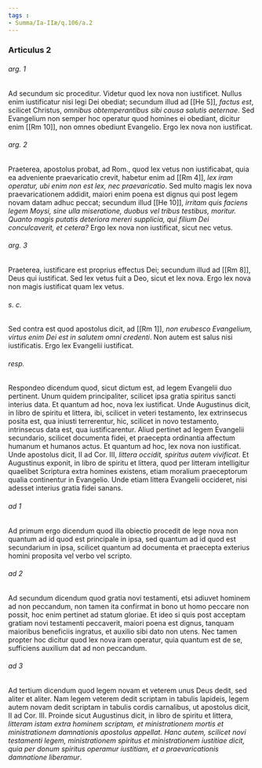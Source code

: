 ```yaml
---
tags : 
- Summa/Ia-IIæ/q.106/a.2
---
```


### Articulus 2

###### arg. 1
Ad secundum sic proceditur. Videtur quod lex nova non iustificet. Nullus enim iustificatur nisi legi Dei obediat; secundum illud ad [[He 5]], *factus est*, scilicet Christus, *omnibus obtemperantibus sibi causa salutis aeternae*. Sed Evangelium non semper hoc operatur quod homines ei obediant, dicitur enim [[Rm 10]], non omnes obediunt Evangelio. Ergo lex nova non iustificat.

###### arg. 2
Praeterea, apostolus probat, ad Rom., quod lex vetus non iustificabat, quia ea adveniente praevaricatio crevit, habetur enim ad [[Rm 4]], *lex iram operatur, ubi enim non est lex, nec praevaricatio*. Sed multo magis lex nova praevaricationem addidit, maiori enim poena est dignus qui post legem novam datam adhuc peccat; secundum illud [[He 10]], *irritam quis faciens legem Moysi, sine ulla miseratione, duobus vel tribus testibus, moritur. Quanto magis putatis deteriora mereri supplicia, qui filium Dei conculcaverit, et cetera?* Ergo lex nova non iustificat, sicut nec vetus.

###### arg. 3
Praeterea, iustificare est proprius effectus Dei; secundum illud ad [[Rm 8]], Deus qui iustificat. Sed lex vetus fuit a Deo, sicut et lex nova. Ergo lex nova non magis iustificat quam lex vetus.

###### s. c.
Sed contra est quod apostolus dicit, ad [[Rm 1]], *non erubesco Evangelium, virtus enim Dei est in salutem omni credenti*. Non autem est salus nisi iustificatis. Ergo lex Evangelii iustificat.

###### resp.
Respondeo dicendum quod, sicut dictum est, ad legem Evangelii duo pertinent. Unum quidem principaliter, scilicet ipsa gratia spiritus sancti interius data. Et quantum ad hoc, nova lex iustificat. Unde Augustinus dicit, in libro de spiritu et littera, ibi, scilicet in veteri testamento, lex extrinsecus posita est, qua iniusti terrerentur, hic, scilicet in novo testamento, intrinsecus data est, qua iustificarentur. Aliud pertinet ad legem Evangelii secundario, scilicet documenta fidei, et praecepta ordinantia affectum humanum et humanos actus. Et quantum ad hoc, lex nova non iustificat. Unde apostolus dicit, II ad Cor. III, *littera occidit, spiritus autem vivificat*. Et Augustinus exponit, in libro de spiritu et littera, quod per litteram intelligitur quaelibet Scriptura extra homines existens, etiam moralium praeceptorum qualia continentur in Evangelio. Unde etiam littera Evangelii occideret, nisi adesset interius gratia fidei sanans.

###### ad 1
Ad primum ergo dicendum quod illa obiectio procedit de lege nova non quantum ad id quod est principale in ipsa, sed quantum ad id quod est secundarium in ipsa, scilicet quantum ad documenta et praecepta exterius homini proposita vel verbo vel scripto.

###### ad 2
Ad secundum dicendum quod gratia novi testamenti, etsi adiuvet hominem ad non peccandum, non tamen ita confirmat in bono ut homo peccare non possit, hoc enim pertinet ad statum gloriae. Et ideo si quis post acceptam gratiam novi testamenti peccaverit, maiori poena est dignus, tanquam maioribus beneficiis ingratus, et auxilio sibi dato non utens. Nec tamen propter hoc dicitur quod lex nova iram operatur, quia quantum est de se, sufficiens auxilium dat ad non peccandum.

###### ad 3
Ad tertium dicendum quod legem novam et veterem unus Deus dedit, sed aliter et aliter. Nam legem veterem dedit scriptam in tabulis lapideis, legem autem novam dedit scriptam in tabulis cordis carnalibus, ut apostolus dicit, II ad Cor. III. Proinde sicut Augustinus dicit, in libro de spiritu et littera, *litteram istam extra hominem scriptam, et ministrationem mortis et ministrationem damnationis apostolus appellat. Hanc autem, scilicet novi testamenti legem, ministrationem spiritus et ministrationem iustitiae dicit, quia per donum spiritus operamur iustitiam, et a praevaricationis damnatione liberamur*.

